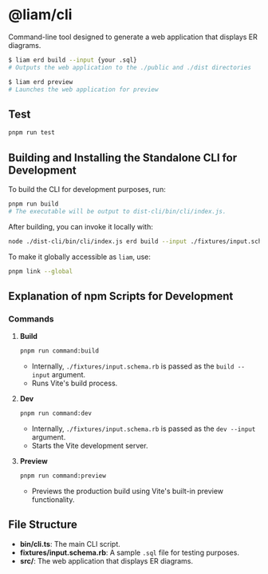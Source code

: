 # @liam/cli

Command-line tool designed to generate a web application that displays ER diagrams.

```bash
$ liam erd build --input {your .sql}
# Outputs the web application to the ./public and ./dist directories

$ liam erd preview
# Launches the web application for preview
```

## Test

```bash
pnpm run test
```

## Building and Installing the Standalone CLI for Development

To build the CLI for development purposes, run:

```bash
pnpm run build
# The executable will be output to dist-cli/bin/cli/index.js.
```

After building, you can invoke it locally with:

```bash
node ./dist-cli/bin/cli/index.js erd build --input ./fixtures/input.schema.rb
```

To make it globally accessible as `liam`, use:

```bash
pnpm link --global
```

## Explanation of npm Scripts for Development

### Commands

1. **Build**
   ```bash
   pnpm run command:build
   ```
   - Internally, `./fixtures/input.schema.rb` is passed as the `build --input` argument.
   - Runs Vite's build process.

2. **Dev**
   ```bash
   pnpm run command:dev
   ```
   - Internally, `./fixtures/input.schema.rb` is passed as the `dev --input` argument.
   - Starts the Vite development server.

3. **Preview**
   ```bash
   pnpm run command:preview
   ```
   - Previews the production build using Vite's built-in preview functionality.

## File Structure

- **bin/cli.ts**: The main CLI script.
- **fixtures/input.schema.rb**: A sample `.sql` file for testing purposes.
- **src/**: The web application that displays ER diagrams.
